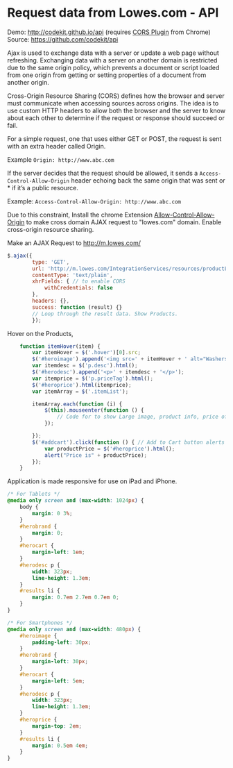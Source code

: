 # Request data from Lowes.com - API

Demo: http://codekit.github.io/api  (requires [CORS Plugin](https://chrome.google.com/webstore/detail/allow-control-allow-origi/nlfbmbojpeacfghkpbjhddihlkkiljbi) from Chrome)  
Source: https://github.com/codekit/api

Ajax is used to exchange data with a server or update a web page without refreshing. Exchanging data with a server on another domain is restricted due to the same origin policy, which prevents a document or script loaded from one origin from getting or setting properties of a document from another origin.

Cross-Origin Resource Sharing (CORS) defines how the browser and server must communicate when accessing sources across origins.
The idea is to use custom HTTP headers to allow both the browser and the server to know about each other to determine if the request or response should succeed or fail.

For a simple request, one that uses either GET or POST, the request is sent with an extra header called Origin. 

Example `Origin: http://www.abc.com`

If the server decides that the request should be allowed, it sends a `Access-Control-Allow-Origin` header echoing back the same origin that was sent or * if it’s a public resource. 

Example:
`Access-Control-Allow-Origin: http://www.abc.com`

Due to this constraint, Install the chrome Extension [Allow-Control-Allow-Origin](https://chrome.google.com/webstore/detail/allow-control-allow-origi/nlfbmbojpeacfghkpbjhddihlkkiljbi) to make cross domain AJAX request to "lowes.com" domain. Enable cross-origin resource sharing.  

Make an AJAX Request to http://m.lowes.com/  

```js
$.ajax({
        type: 'GET',
        url: 'http://m.lowes.com/IntegrationServices/resources/productList/json/v3_0/4294857975?langId=-1&storeId=10702&catalogId=10051&nValue=4294857975&storeNumber=0595&pageSize=20&firstRecord=0&refinements=5003703',
        contentType: 'text/plain',
        xhrFields: { // to enable CORS
            withCredentials: false
        },
        headers: {},
        success: function (result) {}
        // Loop through the result data. Show Products.
        });
```
Hover on the Products,

```js
    function itemHover(item) {
        var itemHover = $('.hover')[0].src;
        $('#heroimage').append('<img src=' + itemHover + ' alt="Washers" > ');
        var itemdesc = $('p.desc').html();
        $('#herodesc').append('<p>' + itemdesc + '</p>');
        var itemprice = $('p.priceTag').html();
        $('#heroprice').html(itemprice);
        var itemArray = $('.itemList');

        itemArray.each(function (i) {
            $(this).mouseenter(function () {
                // Code for to show Large image, product info, price of hovered Product
            });

        });
        $('#addcart').click(function () { // Add to Cart button alerts the Price of Product in masthead when clicked
            var productPrice = $('#heroprice').html();
            alert("Price is" + productPrice);
        });
    }
```

Application is made responsive for use on iPad and iPhone.

```css
/* For Tablets */
@media only screen and (max-width: 1024px) {
    body {
        margin: 0 3%;
    }
    #herobrand {
        margin: 0;
    }
    #herocart {
        margin-left: 1em;
    }
    #herodesc p {
        width: 323px;
        line-height: 1.3em;
    }
    #results li {
        margin: 0.7em 2.7em 0.7em 0;
    }
}

/* For Smartphones */
@media only screen and (max-width: 480px) {
    #heroimage {
        padding-left: 30px;
    }
    #herobrand {
        margin-left: 30px;
    }
    #herocart {
        margin-left: 5em;
    }
    #herodesc p {
        width: 323px;
        line-height: 1.3em;
    }
    #heroprice {
        margin-top: 2em;
    }
    #results li {
        margin: 0.5em 4em;
    }
}
```
